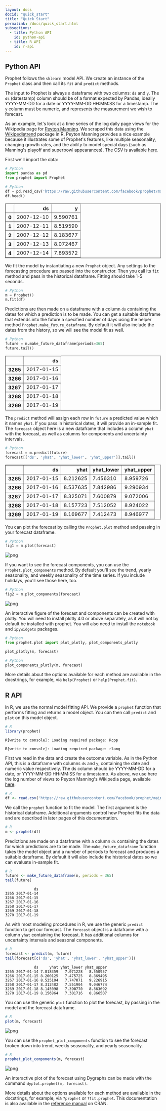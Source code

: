 ```yaml
---
layout: docs
docid: "quick_start"
title: "Quick Start"
permalink: /docs/quick_start.html
subsections:
  - title: Python API
    id: python-api
  - title: R API
    id: r-api
---
```

<a id="python-api"> </a>

## Python API



Prophet follows the `sklearn` model API.  We create an instance of the `Prophet` class and then call its `fit` and `predict` methods.  


The input to Prophet is always a dataframe with two columns: `ds` and `y`.  The `ds` (datestamp) column should be of a format expected by Pandas, ideally YYYY-MM-DD for a date or YYYY-MM-DD HH:MM:SS for a timestamp. The `y` column must be numeric, and represents the measurement we wish to forecast.



As an example, let's look at a time series of the log daily page views for the Wikipedia page for [Peyton Manning](https://en.wikipedia.org/wiki/Peyton_Manning).  We scraped this data using the [Wikipediatrend](https://cran.r-project.org/package=wikipediatrend) package in R.  Peyton Manning provides a nice example because it illustrates some of Prophet's features, like multiple seasonality, changing growth rates, and the ability to model special days (such as Manning's playoff and superbowl appearances). The CSV is available [here](https://github.com/facebook/prophet/blob/main/examples/example_wp_log_peyton_manning.csv).



First we'll import the data:


```python
# Python
import pandas as pd
from prophet import Prophet

```
```python
# Python
df = pd.read_csv('https://raw.githubusercontent.com/facebook/prophet/main/examples/example_wp_log_peyton_manning.csv')
df.head()

```



<div>
<style scoped>
    .dataframe tbody tr th:only-of-type {
        vertical-align: middle;
    }

    .dataframe tbody tr th {
        vertical-align: top;
    }

    .dataframe thead th {
        text-align: right;
    }
</style>
<table border="1" class="dataframe">
  <thead>
    <tr style="text-align: right;">
      <th></th>
      <th>ds</th>
      <th>y</th>
    </tr>
  </thead>
  <tbody>
    <tr>
      <th>0</th>
      <td>2007-12-10</td>
      <td>9.590761</td>
    </tr>
    <tr>
      <th>1</th>
      <td>2007-12-11</td>
      <td>8.519590</td>
    </tr>
    <tr>
      <th>2</th>
      <td>2007-12-12</td>
      <td>8.183677</td>
    </tr>
    <tr>
      <th>3</th>
      <td>2007-12-13</td>
      <td>8.072467</td>
    </tr>
    <tr>
      <th>4</th>
      <td>2007-12-14</td>
      <td>7.893572</td>
    </tr>
  </tbody>
</table>
</div>



We fit the model by instantiating a new `Prophet` object.  Any settings to the forecasting procedure are passed into the constructor.  Then you call its `fit` method and pass in the historical dataframe. Fitting should take 1-5 seconds.


```python
# Python
m = Prophet()
m.fit(df)

```
Predictions are then made on a dataframe with a column `ds` containing the dates for which a prediction is to be made. You can get a suitable dataframe that extends into the future a specified number of days using the helper method `Prophet.make_future_dataframe`. By default it will also include the dates from the history, so we will see the model fit as well. 


```python
# Python
future = m.make_future_dataframe(periods=365)
future.tail()

```



<div>
<style scoped>
    .dataframe tbody tr th:only-of-type {
        vertical-align: middle;
    }

    .dataframe tbody tr th {
        vertical-align: top;
    }

    .dataframe thead th {
        text-align: right;
    }
</style>
<table border="1" class="dataframe">
  <thead>
    <tr style="text-align: right;">
      <th></th>
      <th>ds</th>
    </tr>
  </thead>
  <tbody>
    <tr>
      <th>3265</th>
      <td>2017-01-15</td>
    </tr>
    <tr>
      <th>3266</th>
      <td>2017-01-16</td>
    </tr>
    <tr>
      <th>3267</th>
      <td>2017-01-17</td>
    </tr>
    <tr>
      <th>3268</th>
      <td>2017-01-18</td>
    </tr>
    <tr>
      <th>3269</th>
      <td>2017-01-19</td>
    </tr>
  </tbody>
</table>
</div>



The `predict` method will assign each row in `future` a predicted value which it names `yhat`.  If you pass in historical dates, it will provide an in-sample fit. The `forecast` object here is a new dataframe that includes a column `yhat` with the forecast, as well as columns for components and uncertainty intervals.


```python
# Python
forecast = m.predict(future)
forecast[['ds', 'yhat', 'yhat_lower', 'yhat_upper']].tail()

```



<div>
<style scoped>
    .dataframe tbody tr th:only-of-type {
        vertical-align: middle;
    }

    .dataframe tbody tr th {
        vertical-align: top;
    }

    .dataframe thead th {
        text-align: right;
    }
</style>
<table border="1" class="dataframe">
  <thead>
    <tr style="text-align: right;">
      <th></th>
      <th>ds</th>
      <th>yhat</th>
      <th>yhat_lower</th>
      <th>yhat_upper</th>
    </tr>
  </thead>
  <tbody>
    <tr>
      <th>3265</th>
      <td>2017-01-15</td>
      <td>8.212625</td>
      <td>7.456310</td>
      <td>8.959726</td>
    </tr>
    <tr>
      <th>3266</th>
      <td>2017-01-16</td>
      <td>8.537635</td>
      <td>7.842986</td>
      <td>9.290934</td>
    </tr>
    <tr>
      <th>3267</th>
      <td>2017-01-17</td>
      <td>8.325071</td>
      <td>7.600879</td>
      <td>9.072006</td>
    </tr>
    <tr>
      <th>3268</th>
      <td>2017-01-18</td>
      <td>8.157723</td>
      <td>7.512052</td>
      <td>8.924022</td>
    </tr>
    <tr>
      <th>3269</th>
      <td>2017-01-19</td>
      <td>8.169677</td>
      <td>7.412473</td>
      <td>8.946977</td>
    </tr>
  </tbody>
</table>
</div>



You can plot the forecast by calling the `Prophet.plot` method and passing in your forecast dataframe.


```python
# Python
fig1 = m.plot(forecast)

```

![png](/prophet/static/quick_start_files/quick_start_12_0.png)


If you want to see the forecast components, you can use the `Prophet.plot_components` method.  By default you'll see the trend, yearly seasonality, and weekly seasonality of the time series.  If you include holidays, you'll see those here, too.


```python
# Python
fig2 = m.plot_components(forecast)

```

![png](/prophet/static/quick_start_files/quick_start_14_0.png)


An interactive figure of the forecast and components can be created with plotly. You will need to install plotly 4.0 or above separately, as it will not by default be installed with prophet. You will also need to install the `notebook` and `ipywidgets` packages.


```python
# Python
from prophet.plot import plot_plotly, plot_components_plotly

plot_plotly(m, forecast)

```
```python
# Python
plot_components_plotly(m, forecast)

```
More details about the options available for each method are available in the docstrings, for example, via `help(Prophet)` or `help(Prophet.fit)`.


<a id="r-api"> </a>

## R API



In R, we use the normal model fitting API.  We provide a `prophet` function that performs fitting and returns a model object.  You can then call `predict` and `plot` on this model object.


```R
# R
library(prophet)

```
    R[write to console]: Loading required package: Rcpp
    
    R[write to console]: Loading required package: rlang
    


First we read in the data and create the outcome variable. As in the Python API, this is a dataframe with columns `ds` and `y`, containing the date and numeric value respectively. The ds column should be YYYY-MM-DD for a date, or YYYY-MM-DD HH:MM:SS for a timestamp. As above, we use here the log number of views to Peyton Manning's Wikipedia page, available [here](https://github.com/facebook/prophet/blob/main/examples/example_wp_log_peyton_manning.csv).


```R
# R
df <- read.csv('https://raw.githubusercontent.com/facebook/prophet/main/examples/example_wp_log_peyton_manning.csv')

```
We call the `prophet` function to fit the model.  The first argument is the historical dataframe.  Additional arguments control how Prophet fits the data and are described in later pages of this documentation.


```R
# R
m <- prophet(df)

```
Predictions are made on a dataframe with a column `ds` containing the dates for which predictions are to be made. The `make_future_dataframe` function takes the model object and a number of periods to forecast and produces a suitable dataframe. By default it will also include the historical dates so we can evaluate in-sample fit.


```R
# R
future <- make_future_dataframe(m, periods = 365)
tail(future)

```
                 ds
    3265 2017-01-14
    3266 2017-01-15
    3267 2017-01-16
    3268 2017-01-17
    3269 2017-01-18
    3270 2017-01-19


As with most modeling procedures in R, we use the generic `predict` function to get our forecast. The `forecast` object is a dataframe with a column `yhat` containing the forecast. It has additional columns for uncertainty intervals and seasonal components.


```R
# R
forecast <- predict(m, future)
tail(forecast[c('ds', 'yhat', 'yhat_lower', 'yhat_upper')])

```
                 ds     yhat yhat_lower yhat_upper
    3265 2017-01-14 7.818359   7.071228   8.550957
    3266 2017-01-15 8.200125   7.475725   8.869495
    3267 2017-01-16 8.525104   7.747071   9.226915
    3268 2017-01-17 8.312482   7.551904   9.046774
    3269 2017-01-18 8.145098   7.390770   8.863692
    3270 2017-01-19 8.156964   7.381716   8.866507


You can use the generic `plot` function to plot the forecast, by passing in the model and the forecast dataframe.


```R
# R
plot(m, forecast)

```

![png](/prophet/static/quick_start_files/quick_start_30_0.png)


You can use the `prophet_plot_components` function to see the forecast broken down into trend, weekly seasonality, and yearly seasonality.


```R
# R
prophet_plot_components(m, forecast)

```

![png](/prophet/static/quick_start_files/quick_start_32_0.png)


An interactive plot of the forecast using Dygraphs can be made with the command `dyplot.prophet(m, forecast)`.



More details about the options available for each method are available in the docstrings, for example, via `?prophet` or `?fit.prophet`. This documentation is also available in the [reference manual](https://cran.r-project.org/web/packages/prophet/prophet.pdf) on CRAN.

